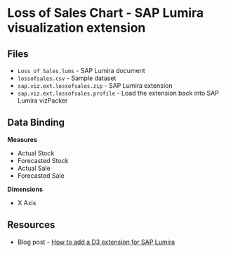 Loss of Sales Chart - SAP Lumira visualization extension
=================================================

Files
-----------
* `Loss of Sales.lums` - SAP Lumira document
* `lossofsales.csv` - Sample dataset
* `sap.viz.ext.lossofsales.zip` - SAP Lumira extension
* `sap.viz.ext.lossofsales.profile` - Load the extension back into SAP Lumira vizPacker

Data Binding
-------------
<strong>Measures</strong>
* Actual Stock
* Forecasted Stock
* Actual Sale
* Forecasted Sale

<strong>Dimensions</strong>
* X Axis

Resources
-----------
* Blog post - [How to add a D3 extension for SAP Lumira](http://http://scn.sap.com/community/lumira/blog/2015/03/19/sap-lumira-visualizations-loss-of-sales-charth)

